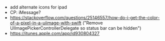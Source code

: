 - add alternate icons for ipad
- CP: iMessage?
- https://stackoverflow.com/questions/25146557/how-do-i-get-the-color-of-a-pixel-in-a-uiimage-with-swift ("Remove UIImagePickerControllerDelegate so status bar can be hidden")
- https://itunes.apple.com/app/id930804327